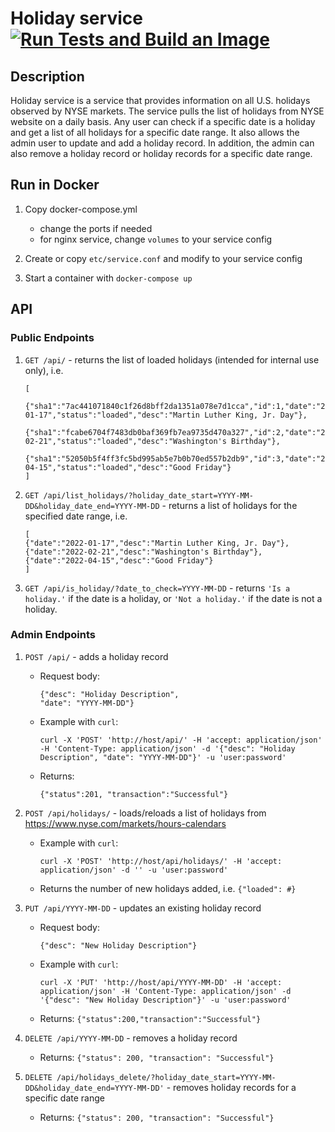 # Holiday service [![Run Tests and Build an Image](https://github.com/mrnbort/holiday/actions/workflows/ci.yml/badge.svg)](https://github.com/mrnbort/holiday/actions/workflows/ci.yml)

## Description

Holiday service is a service that provides information on all U.S. holidays observed by NYSE markets.
The service pulls the list of holidays from NYSE website on a daily basis.
Any user can check if a specific date is a holiday and get a list of all holidays for a specific date range.
It also allows the admin user to update and add a holiday record. 
In addition, the admin can also remove a holiday record or holiday records for a specific date range.

## Run in Docker

1. Copy docker-compose.yml
    
    - change the ports if needed
    - for nginx service, change `volumes` to your service config

2. Create or copy `etc/service.conf` and modify to your service config
3. Start a container with `docker-compose up`

## API

### Public Endpoints

1. `GET /api/` - returns the list of loaded holidays (intended for internal use only), i.e.
    ```
    [
     {"sha1":"7ac441071840c1f26d8bff2da1351a078e7d1cca","id":1,"date":"2022-01-17","status":"loaded","desc":"Martin Luther King, Jr. Day"},
     {"sha1":"fcabe6704f7483db0baf369fb7ea9735d470a327","id":2,"date":"2022-02-21","status":"loaded","desc":"Washington's Birthday"},
     {"sha1":"52050b5f4ff3fc5bd995ab5e7b0b70ed557b2db9","id":3,"date":"2022-04-15","status":"loaded","desc":"Good Friday"}
    ]
    ```
2. `GET /api/list_holidays/?holiday_date_start=YYYY-MM-DD&holiday_date_end=YYYY-MM-DD` - returns a list of holidays for the specified date range, i.e.
    ```
    [
    {"date":"2022-01-17","desc":"Martin Luther King, Jr. Day"},
    {"date":"2022-02-21","desc":"Washington's Birthday"},
    {"date":"2022-04-15","desc":"Good Friday"}
    ]
    ```
3. `GET /api/is_holiday/?date_to_check=YYYY-MM-DD` - returns `'Is a holiday.'` if the date is a holiday, or `'Not a holiday.'` if the date is not a holiday.

### Admin Endpoints

1. `POST /api/` - adds a holiday record

   - Request body:
       ```
       {"desc": "Holiday Description", 
       "date": "YYYY-MM-DD"}
       ```
   - Example with `curl`:
       ```
       curl -X 'POST' 'http://host/api/' -H 'accept: application/json' -H 'Content-Type: application/json' -d '{"desc": "Holiday Description", "date": "YYYY-MM-DD"}' -u 'user:password'
       ```
   - Returns: 
       ```
       {"status":201, "transaction":"Successful"}
       ```

2. `POST /api/holidays/` - loads/reloads a list of holidays from https://www.nyse.com/markets/hours-calendars

   - Example with `curl`:
       ```
       curl -X 'POST' 'http://host/api/holidays/' -H 'accept: application/json' -d '' -u 'user:password'
       ```

   - Returns the number of new holidays added, i.e. 
   `{"loaded": #}`


3. `PUT /api/YYYY-MM-DD` - updates an existing holiday record

   - Request body:
       ```
       {"desc": "New Holiday Description"}
       ```
   - Example with `curl`:
       ```
       curl -X 'PUT' 'http://host/api/YYYY-MM-DD' -H 'accept: application/json' -H 'Content-Type: application/json' -d '{"desc": "New Holiday Description"}' -u 'user:password'
       ```
   - Returns: `{"status":200,"transaction":"Successful"}`


4. `DELETE /api/YYYY-MM-DD` - removes a holiday record

   - Returns: `{"status": 200, "transaction": "Successful"}`


5. `DELETE /api/holidays_delete/?holiday_date_start=YYYY-MM-DD&holiday_date_end=YYYY-MM-DD'` - removes holiday records for a specific date range

   - Returns: `{"status": 200, "transaction": "Successful"}`
   